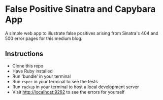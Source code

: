 # False Positive Sinatra and Capybara App

A simple web app to illustrate false positives arising from Sinatra's 404 and 500 error pages for this medium blog.

## Instructions

- Clone this repo
- Have Ruby installed
- Run 'bundle' in your terminal
- Run `rspec` in your terminal to see the tests
- Run `rackup` in your terminal to host a local development server
- Visit <http://localhost:9292> to see the errors for yourself
